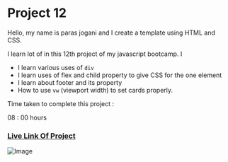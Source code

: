 # Project 12
Hello, my name is paras jogani and I create a template using HTML and CSS.

I learn lot of in this 12th project of my javascript bootcamp. I

- I learn various uses of `div`
- I learn uses of flex and child property to give CSS for the one element
- I learn about footer and its property
- How to use `vw` (viewport width) to set cards properly.

Time taken to complete this project :

08 : 00 hours

### [Live Link Of Project](https://html-css-proj12.netlify.app)
![Image](https://img.shields.io/badge/HTML-CSS-green)